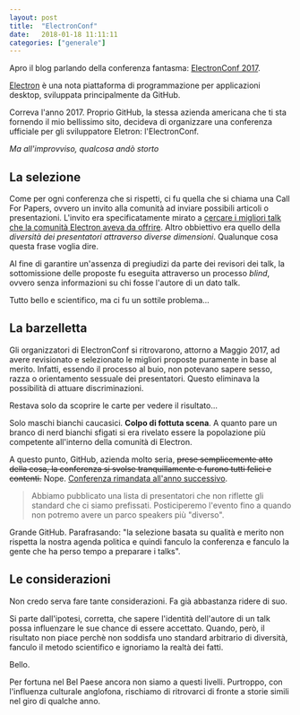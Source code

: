 ```yaml
---
layout: post
title:  "ElectronConf"
date:   2018-01-18 11:11:11
categories: ["generale"]
---
```


Apro il blog parlando della conferenza fantasma: [ElectronConf 2017](https://archive.fo/MbXO6).

[Electron](https://electronjs.org/) è una nota piattaforma di programmazione per applicazioni desktop, sviluppata principalmente da GitHub.

Correva l'anno 2017.
Proprio GitHub, la stessa azienda americana che ti sta fornendo il mio bellissimo sito, decideva di organizzare una conferenza ufficiale per gli sviluppatore Eletron: l'ElectronConf.

*Ma all'improvviso, qualcosa andò storto*

## La selezione

Come per ogni conferenza che si rispetti, ci fu quella che si chiama una Call For Papers, ovvero un invito alla comunità ad inviare possibili articoli o presentazioni.
L'invito era specificatamente mirato a [cercare i migliori talk che la comunità Electron aveva da offrire](https://archive.fo/MbXO6).
Altro obbiettivo era quello della *diversità dei presentatori attraverso diverse dimensioni*.
Qualunque cosa questa frase voglia dire.

Al fine di garantire un'assenza di pregiudizi da parte dei revisori dei talk, la sottomissione delle proposte fu eseguita attraverso un processo *blind*, ovvero senza informazioni su chi fosse l'autore di un dato talk.

Tutto bello e scientifico, ma ci fu un sottile problema...

## La barzelletta

Gli organizzatori di ElectronConf si ritrovarono, attorno a Maggio 2017, ad avere revisionato e selezionato le migliori proposte puramente in base al merito.
Infatti, essendo il processo al buio, non potevano sapere sesso, razza o orientamento sessuale dei presentatori.
Questo eliminava la possibilità di attuare discriminazioni.

Restava solo da scoprire le carte per vedere il risultato...

Solo maschi bianchi caucasici. **Colpo di fottuta scena**. A quanto pare un branco di nerd bianchi sfigati si era rivelato essere la popolazione più competente all'interno della comunità di Electron.

A questo punto, GitHub, azienda molto seria, ~~prese semplicemente atto della cosa, la conferenza si svolse tranquillamente e furono tutti felici e contenti.~~ Nope. [Conferenza rimandata all'anno successivo](https://web.archive.org/web/20170619111902/http://electronconf.com:80/).

> Abbiamo pubblicato una lista di presentatori che non riflette gli standard che ci siamo prefissati. Posticiperemo l'evento fino a quando non potremo avere un parco speakers più "diverso".

Grande GitHub. Parafrasando: "la selezione basata su qualità e merito non rispetta la nostra agenda politica e quindi fanculo la conferenza e fanculo la gente che ha perso tempo a preparare i talks".

## Le considerazioni

Non credo serva fare tante considerazioni.
Fa già abbastanza ridere di suo.

Si parte dall'ipotesi, corretta, che sapere l'identità dell'autore di un talk possa influenzare le sue chance di essere accettato.
Quando, però, il risultato non piace perchè non soddisfa uno standard arbitrario di diversità, fanculo il metodo scientifico e ignoriamo la realtà dei fatti.

Bello.

Per fortuna nel Bel Paese ancora non siamo a questi livelli.
Purtroppo, con l'influenza culturale anglofona, rischiamo di ritrovarci di fronte a storie simili nel giro di qualche anno.
